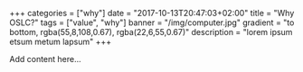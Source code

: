 +++
categories = ["why"]
date = "2017-10-13T20:47:03+02:00"
title = "Why OSLC?"
tags = ["value", "why"]
banner = "/img/computer.jpg"
gradient = "to bottom, rgba(55,8,108,0.67), rgba(22,6,55,0.67)"
description = "lorem ipsum etsum metum lapsum"
+++

Add content here...
